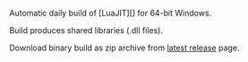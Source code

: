 Automatic daily build of [LuaJIT][] for 64-bit Windows.

Build produces shared libraries (.dll files).

Download binary build as zip archive from [latest release][] page.

[SDL3]: https://luajit.org/
[latest release]: https://github.com/nimajjana/luajit-nightly-build/releases/latest
